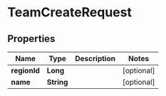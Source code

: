 

# TeamCreateRequest


## Properties

| Name | Type | Description | Notes |
|------------ | ------------- | ------------- | -------------|
|**regionId** | **Long** |  |  [optional] |
|**name** | **String** |  |  [optional] |



